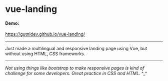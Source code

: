 # vue-landing
#### Demo:
https://gutnidev.github.io/vue-landing/

------------


Just made a multilingual and responsive landing page using Vue, but without using HTML, CSS frameworks.

------------


*Not using things like bootstrap to make responsive pages is kind of challenge for some developers.
Great practice in CSS and HTML.* ^_^
